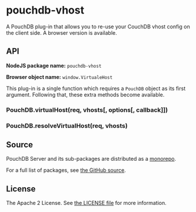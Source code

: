 pouchdb-vhost
=============

A PouchDB plug-in that allows you to re-use your CouchDB vhost config on
the client side. A browser version is available.

API
---

**NodeJS package name:** `pouchdb-vhost`

**Browser object name:** `window.VirtualeHost`

This plug-in is a single function which requires a ``PouchDB`` object as
its first argument. Following that, these extra methods become
available.

### PouchDB.virtualHost(req, vhosts[, options[, callback]])

### PouchDB.resolveVirtualHost(req, vhosts)

Source
------

PouchDB Server and its sub-packages are distributed as a [monorepo](https://github.com/babel/babel/blob/master/doc/design/monorepo.md).

For a full list of packages, see [the GitHub source](https://github.com/pouchdb/pouchdb-server/tree/master/packages/node_modules).

License
-------

The Apache 2 License. See [the LICENSE file](https://github.com/pouchdb/pouchdb-server/blob/master/LICENSE) for more information.
